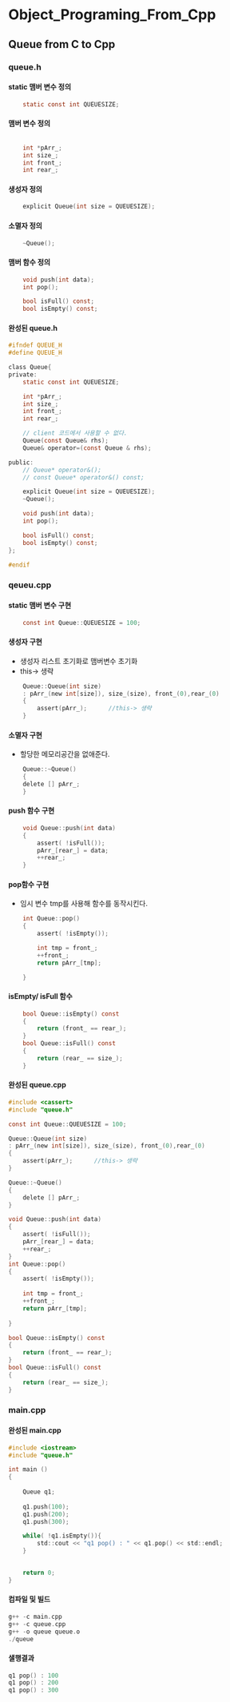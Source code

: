 # Object_Programing_From_Cpp
## Queue from C to Cpp

### queue.h
#### static 맴버 변수 정의
```c
    static const int QUEUESIZE;
```
#### 맴버 변수 정의
```c

    int *pArr_;
    int size_;
    int front_;
    int rear_;

```
#### 생성자 정의
```c
    explicit Queue(int size = QUEUESIZE);
```
#### 소멸자 정의
```c
    ~Queue();
```

#### 맴버 함수 정의
```c
    void push(int data);
    int pop();

    bool isFull() const;
    bool isEmpty() const;
```
#### 완성된 queue.h
```c
#ifndef QUEUE_H
#define QUEUE_H

class Queue{
private:
    static const int QUEUESIZE;

    int *pArr_;
    int size_;
    int front_;
    int rear_;

    // client 코드에서 사용할 수 없다.
    Queue(const Queue& rhs);
    Queue& operator=(const Queue & rhs);

public:
    // Queue* operator&();
    // const Queue* operator&() const;

    explicit Queue(int size = QUEUESIZE);
    ~Queue();

    void push(int data);
    int pop();

    bool isFull() const;
    bool isEmpty() const;
};

#endif
```
### qeueu.cpp

#### static 맴버 변수 구현
```c
    const int Queue::QUEUESIZE = 100;
```

#### 생성자 구현
  - 생성자 리스트 초기화로 맴버변수 초기화 
  - this-> 생략
```c
    Queue::Queue(int size)
    : pArr_(new int[size]), size_(size), front_(0),rear_(0)
    {
        assert(pArr_);      //this-> 생략
    }
```
#### 소멸자 구현
  - 할당한 메모리공간을 없애준다.
```c
    Queue::~Queue()
    {
    delete [] pArr_;
    }
```

#### push 함수 구현
```c
    void Queue::push(int data)
    {   
        assert( !isFull());
        pArr_[rear_] = data;
        ++rear_;
    }
```
#### pop함수 구현
  - 임시 변수 tmp를 사용해 함수를 동작시킨다.
```c
    int Queue::pop()
    {
        assert( !isEmpty());

        int tmp = front_;
        ++front_;
        return pArr_[tmp];

    }
```
#### isEmpty/ isFull  함수 
```c
    bool Queue::isEmpty() const
    {
        return (front_ == rear_);
    }
    bool Queue::isFull() const
    {
        return (rear_ == size_);
    }

```

#### 완성된 queue.cpp
```c
#include <cassert>
#include "queue.h"

const int Queue::QUEUESIZE = 100;

Queue::Queue(int size)
: pArr_(new int[size]), size_(size), front_(0),rear_(0)
{
    assert(pArr_);      //this-> 생략
}

Queue::~Queue()
{
    delete [] pArr_;
}

void Queue::push(int data)
{   
    assert( !isFull());
    pArr_[rear_] = data;
    ++rear_;
}
int Queue::pop()
{
    assert( !isEmpty());
    
    int tmp = front_;
    ++front_;
    return pArr_[tmp];
  
}

bool Queue::isEmpty() const
{
    return (front_ == rear_);
}
bool Queue::isFull() const
{
    return (rear_ == size_);
}

```
### main.cpp
#### 완성된 main.cpp
```c
#include <iostream>
#include "queue.h"

int main ()
{
  
    Queue q1;
    
    q1.push(100);
    q1.push(200);
    q1.push(300);

    while( !q1.isEmpty()){
        std::cout << "q1 pop() : " << q1.pop() << std::endl;    
    }

    
    return 0;       
}
```
#### 컴파일 및 빌드
```c
g++ -c main.cpp
g++ -c queue.cpp
g++ -o queue queue.o
./queue
```
#### 샐행결과
```c
q1 pop() : 100
q1 pop() : 200
q1 pop() : 300
```
